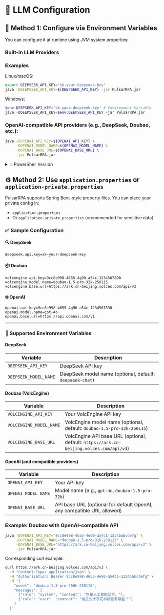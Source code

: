 # 🤖 LLM Configuration

## 🔌 Method 1: Configure via Environment Variables

You can configure it at runtime using JVM system properties:

### Built-in LLM Providers

### Examples

Linux/macOS:

```bash
export DEEPSEEK_API_KEY="sk-your-deepseek-key"
java -DDEEPSEEK_API_KEY=${DEEPSEEK_API_KEY} -jar PulsarRPA.jar
```

Windows:

```powershell
$env:DEEPSEEK_API_KEY="sk-your-deepseek-key" # Environment Variable
java -DDEEPSEEK_API_KEY=$env:DEEPSEEK_API_KEY -jar PulsarRPA.jar
```



### OpenAI-compatible API providers (e.g., DeepSeek, Doubao, etc.):

```bash
java -DOPENAI_API_KEY=${OPENAI_API_KEY} \
     -DOPENAI_MODEL_NAME=${OPENAI_MODEL_NAME} \
     -DOPENAI_BASE_URL=${OPENAI_BASE_URL} \
     -jar PulsarRPA.jar
```

<details>
<summary>💡 PowerShell Version</summary>

```powershell
java -DOPENAI_API_KEY=${OPENAI_API_KEY} `
     -DOPENAI_MODEL_NAME=${OPENAI_MODEL_NAME} `
     -DOPENAI_BASE_URL=${OPENAI_BASE_URL} `
     -jar PulsarRPA.jar
```

</details>

## ⚙️ Method 2: Use `application.properties` or `application-private.properties`

PulsarRPA supports Spring Boot–style property files. You can place your private config in:

* `application.properties`
* Or `application-private.properties` (recommended for sensitive data)

### ✅ Sample Configuration

#### 🔍 DeepSeek

```properties
deepseek.api.key=sk-your-deepseek-key
```

#### 📦 Doubao

```properties
volcengine.api.key=9cc8e998-4655-4g90-a54c-1234567890
volcengine.model.name=doubao-1.5-pro-32k-250115
volcengine.base.url=https://ark.cn-beijing.volces.com/api/v3
```

#### 🌐 OpenAI

```properties
openai.api.key=9cc8e998-4655-4g90-a54c-1234567890
openai.model.name=gpt-4o
openai.base.url=https://api.openai.com/v1
```

---

### 🧩 Supported Environment Variables

#### DeepSeek

| Variable              | Description                                               |
|-----------------------|-----------------------------------------------------------|
| `DEEPSEEK_API_KEY`    | DeepSeek API key                                          |
| `DEEPSEEK_MODEL_NAME` | DeepSeek model name (optional, default: `deepseek-chat`)  |

#### Doubao (VolcEngine)

| Variable                | Description                                                                               |
|------------------------|-------------------------------------------------------------------------------------------|
| `VOLCENGINE_API_KEY`   | Your VolcEngine API key                                                                    |
| `VOLCENGINE_MODEL_NAME`| VolcEngine model name (optional, default: `doubao-1.5-pro-32k-250115`)                    |
| `VOLCENGINE_BASE_URL`  | VolcEngine API base URL (optional, default: `https://ark.cn-beijing.volces.com/api/v3`)   |

#### OpenAI (and compatible providers)

| Variable            | Description                                                              |
|--------------------|--------------------------------------------------------------------------|
| `OPENAI_API_KEY`    | Your API key                                                            |
| `OPENAI_MODEL_NAME` | Model name (e.g., `gpt-4o`, `doubao-1.5-pro-32k`)                       |
| `OPENAI_BASE_URL`   | API base URL (optional for default OpenAI, any compatible URL allowed)  |


### Example: Doubao with OpenAI-compatible API

```bash
java -DOPENAI_API_KEY="9cc8e998-4655-4e90-a54c1-12345abcdefg" \
     -DOPENAI_MODEL_NAME="doubao-1.5-pro-32k-250115" \
     -DOPENAI_BASE_URL="https://ark.cn-beijing.volces.com/api/v3" \
     -jar PulsarRPA.jar
```

Corresponding curl example:

```bash
curl https://ark.cn-beijing.volces.com/api/v3 \
  -H "Content-Type: application/json" \
  -H "Authorization: Bearer 9cc8e998-4655-4e90-a54c1-12345abcdefg" \
  -d '{
    "model": "doubao-1.5-pro-256k-250115",
    "messages": [
      {"role": "system", "content": "你是人工智能助手。"},
      {"role": "user", "content": "常见的十字花科植物有哪些？"}
    ]
  }'
```
